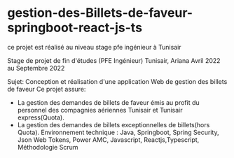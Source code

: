 # gestion-des-Billets-de-faveur-springboot-react-js-ts
ce projet est réalisé  au niveau stage pfe  ingénieur à Tunisair 

 
Stage de projet de fin d'études (PFE Ingénieur)
Tunisair, Ariana
Avril 2022 au Septembre 2022

Sujet: Conception et réalisation d'une application Web de gestion des billets de faveur
Ce projet assure:
- La gestion des demandes de billets de faveur émis au profit du personnel des
compagnies aériennes Tunisair et Tunisair express(Quota).
- La gestion des demandes de billets exceptionnelles de billets(hors Quota).
Environnement technique : Java, Springboot, Spring Security, Json Web Tokens, Power AMC, Javascript, Reactjs,Typescript, Méthodologie Scrum
